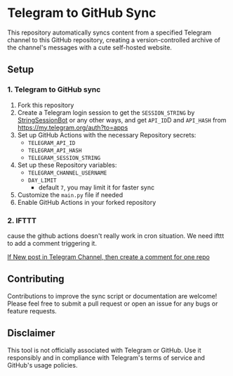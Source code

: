 # Telegram to GitHub Sync

This repository automatically syncs content from a specified Telegram channel to this GitHub repository, creating a version-controlled archive of the channel's messages with a cute self-hosted website.

## Setup

### 1. Telegram to GitHub sync

1. Fork this repository
2. Create a Telegram login session to get the `SESSION_STRING` by [StringSessionBot](https://github.com/ShivangKakkar/StringSessionBot) or any other ways, and get `API_ID`D and `API_HASH` from https://my.telegram.org/auth?to=apps
3. Set up GitHub Actions with the necessary Repository secrets:
   - `TELEGRAM_API_ID`
   - `TELEGRAM_API_HASH`
   - `TELEGRAM_SESSION_STRING`
4. Set up these Repository variables:
   - `TELEGRAM_CHANNEL_USERNAME`
   - `DAY_LIMIT`
     - default `7`, you may limit it for faster sync
5. Customize the `main.py` file if needed
6. Enable GitHub Actions in your forked repository

### 2. IFTTT

cause the github actions doesn't really work in cron situation. We need ifttt to add a comment triggering it.

[If New post in Telegram Channel, then create a comment for one repo](https://ifttt.com/applets/Ed3eDvEU-if-new-post-in-channel-capricious_eunice-eunice-in-caprice-then-create-a-comment)

## Contributing

Contributions to improve the sync script or documentation are welcome! Please feel free to submit a pull request or open an issue for any bugs or feature requests.

## Disclaimer

This tool is not officially associated with Telegram or GitHub. Use it responsibly and in compliance with Telegram's terms of service and GitHub's usage policies.
